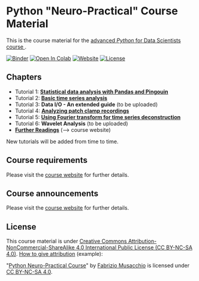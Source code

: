 # Python "Neuro-Practical" Course Material 
This is the course material for the [advanced _Python_ for Data Scientists course
](https://www.fabriziomusacchio.com/teaching/python_course_neuropractical/). 


[![Binder](https://mybinder.org/badge_logo.svg)](https://mybinder.org/v2/gh/FabrizioMusacchio/Python_Neuro_Practical/HEAD)  [![Open In Colab](https://colab.research.google.com/assets/colab-badge.svg)](https://colab.research.google.com/github/FabrizioMusacchio/Python_Neuro_Practical/) [![Website](https://img.shields.io/badge/website-link-<COLOR>.svg)](https://www.fabriziomusacchio.com/teaching/python_course_neuropractical) [![License](https://img.shields.io/badge/license-CC%20BY%e2%80%93NC%e2%80%93SA%204.0-orange.svg)](https://github.com/FabrizioMusacchio/Python_Neuro_Practical/blob/master/LICENSE.md)



## Chapters
* Tutorial 1: [**Statistical data analysis with Pandas and Pingouin**](https://github.com/FabrizioMusacchio/Python_Neuro_Practical/blob/master/01%20Statistical%20data%20analysis%20with%20Pandas%20and%20Pingouin%20(extended).ipynb)
* Tutorial 2: [**Basic time series analysis**](https://github.com/FabrizioMusacchio/Python_Neuro_Practical/blob/master/02%20Basic%20time%20series%20analysis.ipynb)
* Tutorial 3: **Data I/O - An extended guide** (to be uploaded)
* Tutorial 4: [**Analyzing patch clamp recordings**](https://github.com/FabrizioMusacchio/Python_Neuro_Practical/blob/master/04%20Analyzing%20patch%20clamp%20recordings.ipynb)
* Tutorial 5: [**Using Fourier transform for time series deconstruction**](https://github.com/FabrizioMusacchio/Python_Neuro_Practical/blob/master/05%20Using%20Fourier%20transform%20for%20time%20series%20deconstruction%20.ipynb)
* Tutorial 6: **Wavelet Analysis** (to be uploaded)
* [**Further Readings**](https://www.fabriziomusacchio.com/teaching/python_course_neuropractical/90_further_readings) (⟶ course website)

New tutorials will be added from time to time.

## Course requirements
Please visit the [course website](https://www.fabriziomusacchio.com/teaching/python_course_neuropractical#current-announcements/#course-requirements) for further details.

## Course announcements
Please visit the [course website](https://www.fabriziomusacchio.com/teaching/python_course_neuropractical/#current-announcements) for further details.



## License
This course material is under [Creative Commons Attribution-NonCommercial-ShareAlike 4.0 International Public License (CC BY-NC-SA 4.0)](https://github.com/FabrizioMusacchio/Python_Neuro_Practical/blob/master/LICENSE.md). [How to give attribution](https://creativecommons.org/use-remix/attribution/) (example):

"[Python Neuro-Practical Course](https://www.fabriziomusacchio.com/teaching/python_course/)" by [Fabrizio Musacchio](https://www.fabriziomusacchio.com/) is licensed under [CC BY-NC-SA 4.0](https://creativecommons.org/licenses/by-nc-sa/4.0/).
